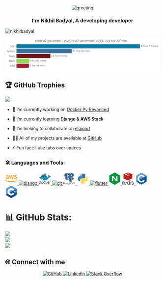 <!--suppress ALL -->
<div align="center">
<img src="https://media1.tenor.com/m/nB37dEyQ_H4AAAAd/hey-cat.gif" align="center" style="width: 70%"  alt="greeting"/>
</div>  
<h3 align="center">I'm Nikhil Badyal, A developing developer</h3>

<p align="left"> <img src="https://komarev.com/ghpvc/?username=nikhilbadyal&label=Profile%20views&color=0e75b6&style=flat" alt="nikhilbadyal" /> </p>
<p align="left"> <img src="https://raw.githubusercontent.com/nikhilbadyal/nikhilbadyal/refs/heads/main/images/stat.svg" alt="Nikhil WakaTime Activity" /> </p>


## 🏆 GitHub Trophies
![](https://github-profile-trophy.vercel.app/?username=nikhilbadyal&theme=onedark&no-frame=false&no-bg=true&margin-w=4)


- 🔭 I’m currently working on [Docker Py Revanced](https://github.com/nikhilbadyal/docker-py-revanced)

- 🌱 I’m currently learning **Django & AWS Stack**

- 👯 I’m looking to collaborate on [esxport](https://github.com/nikhilbadyal/esxport)

- 👨‍💻 All of my projects are available at [GitHub](https://github.com/nikhilbadyal)

- ⚡ Fun fact: I use tabs over spaces


<h3 align="left">🛠 Languages and Tools:</h3>
<p align="left"> 
   <a href="https://aws.amazon.com" target="_blank" rel="noreferrer"> 
   <img src="https://raw.githubusercontent.com/devicons/devicon/master/icons/amazonwebservices/amazonwebservices-plain-wordmark.svg" alt="aws" width="40" height="40"/> 
   </a>
   <a href="https://www.djangoproject.com/" target="_blank" rel="noreferrer"> 
   <img src="https://cdn.worldvectorlogo.com/logos/django.svg" alt="django" width="40" height="40"/> 
   </a> 
   <a href="https://www.docker.com/" target="_blank" rel="noreferrer"> 
   <img src="https://raw.githubusercontent.com/devicons/devicon/master/icons/docker/docker-original-wordmark.svg" alt="docker" width="40" height="40"/> 
   </a>
   <a href="https://git-scm.com/" target="_blank" rel="noreferrer"> 
   <img src="https://www.vectorlogo.zone/logos/git-scm/git-scm-icon.svg" alt="git" width="40" height="40"/> 
   </a> 
   <a href="https://www.postgresql.org" target="_blank" rel="noreferrer"> 
   <img src="https://raw.githubusercontent.com/devicons/devicon/master/icons/postgresql/postgresql-original-wordmark.svg" alt="postgresql" width="40" height="40"/> 
   </a> 
   <a href="https://www.python.org" target="_blank" rel="noreferrer"> 
   <img src="https://raw.githubusercontent.com/devicons/devicon/master/icons/python/python-original.svg" alt="python" width="40" height="40"/> 
   </a> 
   <a href="https://flutter.dev" target="_blank" rel="noreferrer"> 
   <img src="https://www.vectorlogo.zone/logos/flutterio/flutterio-icon.svg" alt="flutter" width="40" height="40"/> 
   </a>
   <a href="https://www.nginx.com" target="_blank" rel="noreferrer"> 
   <img src="https://raw.githubusercontent.com/devicons/devicon/master/icons/nginx/nginx-original.svg" alt="nginx" width="40" height="40"/> 
   </a>
   <a href="https://redis.io" target="_blank" rel="noreferrer"> 
   <img src="https://raw.githubusercontent.com/devicons/devicon/master/icons/redis/redis-original-wordmark.svg" alt="redis" width="40" height="40"/> 
   </a> 
   <a href="https://www.cprogramming.com/" target="_blank" rel="noreferrer"> 
   <img src="https://raw.githubusercontent.com/devicons/devicon/master/icons/c/c-original.svg" alt="c" width="40" height="40"/> 
   </a> 
   <a href="https://www.cprogramming.com/" target="_blank" rel="noreferrer"> 
   <img src="https://raw.githubusercontent.com/devicons/devicon/master/icons/cplusplus/cplusplus-original.svg" alt="c" width="40" height="40"/> 
   </a> 
</p>


# 📊 GitHub Stats:
![](https://github-readme-stats.vercel.app/api?username=nikhilbadyal&theme=dark&hide_border=false&include_all_commits=false&count_private=true)<br/>
![](https://github-readme-streak-stats.herokuapp.com/?user=nikhilbadyal&theme=dark&hide_border=false)<br/>
![](https://github-readme-stats.vercel.app/api/top-langs/?username=nikhilbadyal&theme=dark&hide_border=false&include_all_commits=false&count_private=true&layout=compact)


## 🌐 Connect with me
<div style="text-align: center;">
  <a href="https://github.com/nikhilbadyal" target="_blank" rel="noopener noreferrer">
    <img src="https://img.shields.io/badge/github-%2324292e.svg?&style=for-the-badge&logo=github&logoColor=white" alt="GitHub" style="margin-bottom: 5px;" />
  </a>
  <a href="https://linkedin.com/in/nikhilbadyal" target="_blank" rel="noopener noreferrer">
    <img src="https://img.shields.io/badge/linkedin-%231E77B5.svg?&style=for-the-badge&logo=linkedin&logoColor=white" alt="LinkedIn" style="margin-bottom: 5px;" />
  </a>
  <a href="https://stackoverflow.com/users/12136319/nikhil-badyal" target="_blank" rel="noopener noreferrer">
    <img src="https://img.shields.io/badge/stackoverflow-%23F28032.svg?&style=for-the-badge&logo=stackoverflow&logoColor=white" alt="Stack Overflow" style="margin-bottom: 5px;" />
  </a>
</div>
